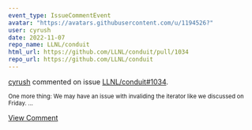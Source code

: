 ```yaml
---
event_type: IssueCommentEvent
avatar: "https://avatars.githubusercontent.com/u/1194526?"
user: cyrush
date: 2022-11-07
repo_name: LLNL/conduit
html_url: https://github.com/LLNL/conduit/pull/1034
repo_url: https://github.com/LLNL/conduit
---
```


<a href='https://github.com/cyrush' target='_blank'>cyrush</a> commented on issue <a href='https://github.com/LLNL/conduit/pull/1034' target='_blank'>LLNL/conduit#1034</a>.

<small>One more thing: We may have an issue with invaliding the iterator like we discussed on Friday. ...</small>

<a href='https://github.com/LLNL/conduit/pull/1034' target='_blank'>View Comment</a>